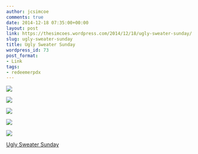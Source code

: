 ```yaml
---
author: jcsimcoe
comments: true
date: 2014-12-18 07:35:00+00:00
layout: post
link: https://thesimcoes.wordpress.com/2014/12/18/ugly-sweater-sunday/
slug: ugly-sweater-sunday
title: Ugly Sweater Sunday
wordpress_id: 73
post_format:
- Link
tags:
- redeemerpdx
---
```


![](https://scontent-b-pao.xx.fbcdn.net/hphotos-xfp1/v/t1.0-9/s720x720/10262193_384679395028226_2595622899835240023_n.jpg?oh=024ad9e0b4a31cd33fca6fc4f0203b20&oe=550E65DF)




![](https://fbcdn-sphotos-f-a.akamaihd.net/hphotos-ak-xfp1/v/t1.0-9/s720x720/1513747_384674845028681_5928556979181814515_n.jpg?oh=fd4e209303c6e6571ab916daab45611d&oe=550A9CEC&__gda__=1426842526_71cdd037a187f3a3fecb5377aa6c7182)




![](https://scontent-b-pao.xx.fbcdn.net/hphotos-xfp1/v/t1.0-9/s720x720/10868188_384669588362540_2852650238262469902_n.jpg?oh=eb91bfe9559aeb03db996fd582961d9b&oe=553E26A0)




![](https://scontent-b-pao.xx.fbcdn.net/hphotos-xpf1/v/t1.0-9/s720x720/10857768_384669648362534_5042666665250476273_n.jpg?oh=d294a308bc26f7905a177b4975ed174e&oe=55467CD9)




![](https://scontent-a-pao.xx.fbcdn.net/hphotos-xpa1/v/t1.0-9/s720x720/10846258_384668555029310_1687290865943666488_n.jpg?oh=759aec6798e15cbc5f9732f4c18ec2a6&oe=5545C475)

  
[Ugly Sweater Sunday](https://www.facebook.com/redeemerpdx/photos/pb.376473082515524.-2207520000.1418886818./384679395028226/?type=3&src=https%3A%2F%2Fscontent-b-pao.xx.fbcdn.net%2Fhphotos-xfp1%2Ft31.0-8%2F10431341_384679395028226_2595622899835240023_o.jpg&smallsrc=https%3A%2F%2Fscontent-b-pao.xx.fbcdn.net%2Fhphotos-xfp1%2Fv%2Ft1.0-9%2F10262193_384679395028226_2595622899835240023_n.jpg%3Foh%3D57c6a239133627b2fffe8a08c0bf8e62%26oe%3D553EBDBD&size=1500%2C1805&fbid=384679395028226)
